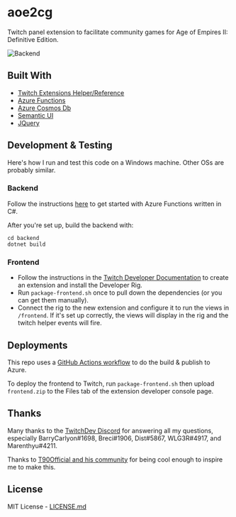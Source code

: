# aoe2cg

Twitch panel extension to facilitate community games for Age of Empires II: Definitive Edition.

![Backend](https://github.com/lettucemode/aoe2cg/workflows/Backend/badge.svg)

## Built With

- [Twitch Extensions Helper/Reference](https://dev.twitch.tv/docs/extensions/reference)
- [Azure Functions](https://azure.microsoft.com/en-us/services/functions/)
- [Azure Cosmos Db](https://azure.microsoft.com/en-us/services/cosmos-db/)
- [Semantic UI](https://semantic-ui.com/)
- [JQuery](https://jquery.com/)

## Development & Testing

Here's how I run and test this code on a Windows machine. Other OSs are probably similar.

### Backend

Follow the instructions [here](https://docs.microsoft.com/en-us/azure/azure-functions/functions-create-first-function-vs-code?pivots=programming-language-csharp) to get started with Azure Functions written in C#. 

After you're set up, build the backend with:

```
cd backend
dotnet build
```

### Frontend

- Follow the instructions in the [Twitch Developer Documentation](https://dev.twitch.tv/docs/extensions) to create an extension and install the Developer Rig.
- Run `package-frontend.sh` once to pull down the dependencies (or you can get them manually).
- Connect the rig to the new extension and configure it to run the views in `/frontend`. If it's set up correctly, the views will display in the rig and the twitch helper events will fire.

## Deployments

This repo uses a [GitHub Actions workflow](/.github/workflows/publish-backend.yml) to do the build & publish to Azure.

To deploy the frontend to Twitch, run `package-frontend.sh` then upload `frontend.zip` to the Files tab of the extension developer console page.

## Thanks

Many thanks to the [TwitchDev Discord](https://discord.com/invite/G8UQqNy) for answering all my questions, especially BarryCarlyon#1698, Breci#1906, Dist#5867, WLG3R#4917, and Marenthyu#4211.

Thanks to [T90Official and his community](https://discord.gg/t90official) for being cool enough to inspire me to make this.

## License

MIT License - [LICENSE.md](LICENSE.md)
